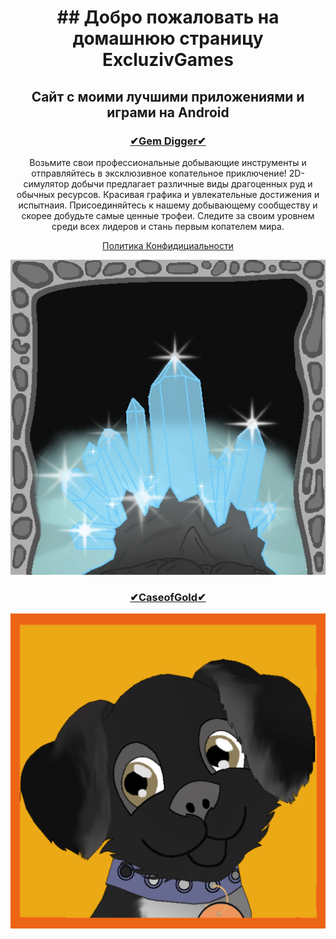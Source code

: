 <h1 align="center">## Добро пожаловать на домашнюю страницу ExcluzivGames</h1>
<h2 align="center">Сайт с моими лучшими приложениями и играми на Android</h2>

 <h3 align="center"><a href="https://play.google.com/store/apps/details?id=com.digger" >✔Gem Digger✔</a></h3>
 
 <p align="center">Возьмите свои профессиональные добывающие инструменты и отправляйтесь в эксклюзивное копательное приключение!
2D-симулятор добычи предлагает различные виды  драгоценных руд и обычных ресурсов. Красивая графика и увлекательные достижения и испытнаия. Присоединяйтесь к нашему добывающему сообществу и скорее добудьте самые ценные трофеи. Следите за своим уровнем среди всех лидеров и стань первым копателем мира.</p>

<p align="center"><a href="https://exclusivegames.github.io/Privacy" >Политика Конфидициальности</a></p>

 
 ![alt text](ikon.png "✔Gem Digger✔")

<h3 align="center"><a href="https://play.google.com/store/apps/details?id=com.clickmoney" >✔CaseofGold✔</a></h3>

![alt text](ava_umka.png)




